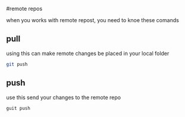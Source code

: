 #remote repos

when you works  with remote repost, you need to knoe these comands


## pull

using this can make remote changes be placed in your local folder 

```bash
git push
```
     
## push
use this send your changes to the remote repo

```bash
guit push 
```